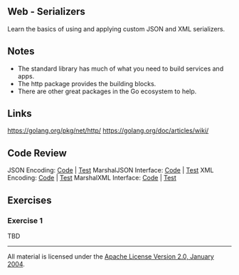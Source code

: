 ## Web - Serializers

Learn the basics of using and applying custom JSON and XML serializers.

## Notes

* The standard library has much of what you need to build services and apps.
* The http package provides the building blocks.
* There are other great packages in the Go ecosystem to help.

## Links

https://golang.org/pkg/net/http/
https://golang.org/doc/articles/wiki/

## Code Review

JSON Encoding: [Code](example1/main.go) | [Test](example1/main_test.go)
MarshalJSON Interface: [Code](example2/main.go) | [Test](example2/main_test.go)
XML Encoding: [Code](example3/main.go) | [Test](example3/main_test.go)
MarshalXML Interface: [Code](example4/main.go) | [Test](example4/main_test.go)

## Exercises

### Exercise 1

TBD
___
All material is licensed under the [Apache License Version 2.0, January 2004](http://www.apache.org/licenses/LICENSE-2.0).
